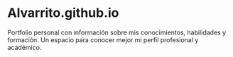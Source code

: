 # Alvarrito.github.io
Portfolio personal con información sobre mis conocimientos, habilidades y formación. Un espacio para conocer mejor mi perfil profesional y académico.
